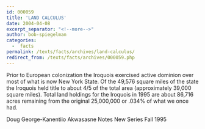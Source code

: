 ```yaml
---
id: 000059
title: 'LAND CALCULUS'
date: 2004-04-08
excerpt_separator: "<!--more-->"
author: bob-spiegelman
categories:
  -  facts
permalink: /texts/facts/archives/land-calculus/
redirect_from: /texts/facts/archives/000059.php
---
```


Prior to European colonization the Iroquois exercised active dominion over most of what is now New York State. Of the 49,576 square miles of the state the Iroquois held title to about 4/5 of the total area (approximately 39,000 square miles). Total land holdings for the Iroquois in 1995 are about 86,716 acres remaining from the original 25,000,000 or .034% of what we once had.

Doug George-Kanentiio
Akwasasne Notes New Series
Fall 1995
